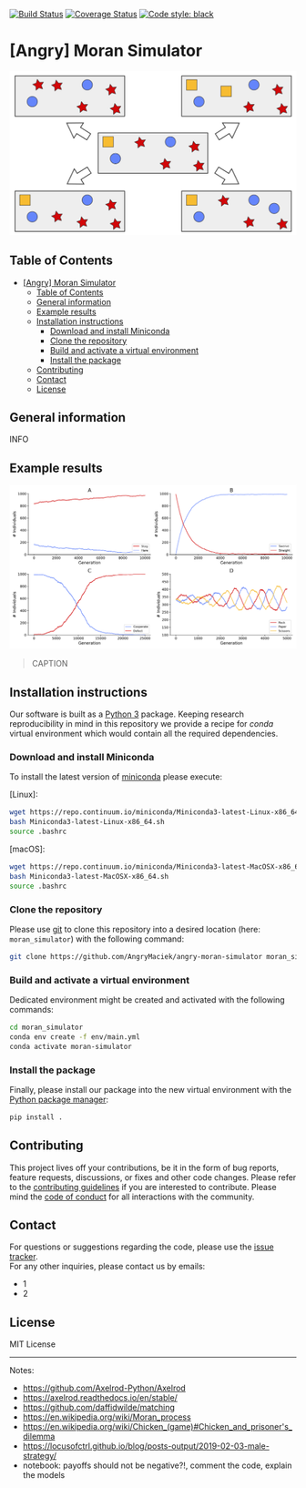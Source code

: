 [![Build Status](https://travis-ci.org/AngryMaciek/angry-moran-simulator.svg?branch=master)](https://travis-ci.org/AngryMaciek/angry-moran-simulator)
[![Coverage Status](https://coveralls.io/repos/github/AngryMaciek/angry-moran-simulator/badge.svg?branch=master&kill_cache=1&service=github)](https://coveralls.io/github/AngryMaciek/angry-moran-simulator?branch=master&kill_cache=1&service=github)
[![Code style: black](https://img.shields.io/badge/code%20style-black-000000.svg)](https://github.com/psf/black)

# [Angry] Moran Simulator

![scheme.svg](images/scheme.svg)

## Table of Contents

- [[Angry] Moran Simulator](#angry-moran-simulator)
  - [Table of Contents](#table-of-contents)
  - [General information](#general-information)
  - [Example results](#example-results)
  - [Installation instructions](#installation-instructions)
    - [Download and install Miniconda](#download-and-install-miniconda)
    - [Clone the repository](#clone-the-repository)
    - [Build and activate a virtual environment](#build-and-activate-a-virtual-environment)
    - [Install the package](#install-the-package)
  - [Contributing](#contributing)
  - [Contact](#contact)
  - [License](#license)

## General information

INFO

## Example results

![figure.png](images/figure.png)

> CAPTION

## Installation instructions

Our software is built as a [Python 3] package. Keeping research reproducibility in mind in this repository we provide a recipe for *conda* virtual environment which would contain all the required dependencies.

### Download and install Miniconda

To install the latest version of [miniconda] please execute:  
  
[Linux]:
```bash
wget https://repo.continuum.io/miniconda/Miniconda3-latest-Linux-x86_64.sh
bash Miniconda3-latest-Linux-x86_64.sh
source .bashrc
```

[macOS]:
```bash
wget https://repo.continuum.io/miniconda/Miniconda3-latest-MacOSX-x86_64.sh
bash Miniconda3-latest-MacOSX-x86_64.sh
source .bashrc
```

### Clone the repository

Please use [git] to clone this repository into a desired location (here: `moran_simulator`) with the following command:

```bash
git clone https://github.com/AngryMaciek/angry-moran-simulator moran_simulator
```

### Build and activate a virtual environment

Dedicated environment might be created and activated with the following commands:

```bash
cd moran_simulator
conda env create -f env/main.yml
conda activate moran-simulator
```

### Install the package

Finally, please install our package into the new virtual environment with the [Python package manager]:

```bash
pip install .
```

## Contributing

This project lives off your contributions, be it in the form of bug reports,
feature requests, discussions, or fixes and other code changes. Please refer
to the [contributing guidelines](CONTRIBUTING.md) if you are interested to
contribute. Please mind the [code of conduct](CODE_OF_CONDUCT.md) for all
interactions with the community.

## Contact

For questions or suggestions regarding the code, please use the
[issue tracker](https://github.com/AngryMaciek/angry-moran-simulator/issues).  
For any other inquiries, please contact us by emails:
* 1
* 2

## License

MIT License

[Python 3]: https://www.python.org/download/releases/3.0/
[miniconda]: https://docs.conda.io/en/latest/miniconda.html
[git]: https://git-scm.com/
[Python package manager]: <https://pypi.org/project/pip/>

---

Notes:
* https://github.com/Axelrod-Python/Axelrod
* https://axelrod.readthedocs.io/en/stable/
* https://github.com/daffidwilde/matching
* https://en.wikipedia.org/wiki/Moran_process
* https://en.wikipedia.org/wiki/Chicken_(game)#Chicken_and_prisoner's_dilemma
* https://locusofctrl.github.io/blog/posts-output/2019-02-03-male-strategy/  
* notebook: payoffs should not be negative?!, comment the code, explain the models
